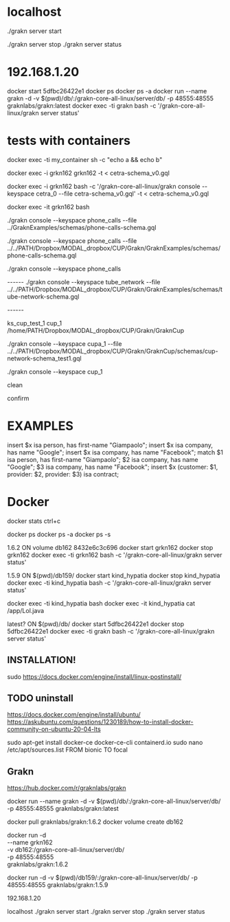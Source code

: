 # localhost
./grakn server start

./grakn server stop
./grakn server status


# 192.168.1.20

docker start 5dfbc26422e1
docker ps
docker ps -a
docker run --name grakn -d -v $(pwd)/db/:/grakn-core-all-linux/server/db/ -p 48555:48555 graknlabs/grakn:latest
docker exec -ti grakn bash -c '/grakn-core-all-linux/grakn server status'


# tests with containers
docker exec -ti my_container sh -c "echo a && echo b"


docker exec -i grkn162 grkn162 -t  < cetra-schema_v0.gql


docker exec -i grkn162 bash -c '/grakn-core-all-linux/grakn console --keyspace cetra_0 --file cetra-schema_v0.gql' -t  < cetra-schema_v0.gql

docker exec -it grkn162 bash







./grakn console --keyspace phone_calls --file ../GraknExamples/schemas/phone-calls-schema.gql

./grakn console --keyspace phone_calls --file ../../PATH/Dropbox/MODAL_dropbox/CUP/Grakn/GraknExamples/schemas/phone-calls-schema.gql

./grakn console --keyspace phone_calls

*-*-*-*-*-*-
./grakn console --keyspace tube_network --file ../../PATH/Dropbox/MODAL_dropbox/CUP/Grakn/GraknExamples/schemas/tube-network-schema.gql


*-*-*-*-*-*-

ks_cup_test_1
cup_1
/home/PATH/Dropbox/MODAL_dropbox/CUP/Grakn/GraknCup

./grakn console --keyspace cupa_1 --file ../../PATH/Dropbox/MODAL_dropbox/CUP/Grakn/GraknCup/schemas/cup-network-schema_test1.gql

./grakn console --keyspace cup_1

clean

confirm


# EXAMPLES
insert $x isa person, has first-name "Giampaolo";
insert $x isa company, has name "Google";
insert $x isa company, has name "Facebook";
match $1 isa person, has first-name "Giampaolo"; $2 isa company, has name "Google"; $3 isa company, has name "Facebook"; insert $x (customer: $1, provider: $2, provider: $3) isa contract;







# Docker
docker stats
ctrl+c 

docker ps
docker ps -a
docker ps -s




1.6.2 ON volume db162
8432e6c3c696
docker start grkn162
docker stop grkn162
docker exec -ti grkn162 bash -c '/grakn-core-all-linux/grakn server status'




1.5.9 ON $(pwd)/db159/
docker start kind_hypatia
docker stop kind_hypatia
docker exec -ti kind_hypatia bash -c '/grakn-core-all-linux/grakn server status'

docker exec -ti kind_hypatia bash
docker exec -it kind_hypatia cat /app/Lol.java



latest?  ON $(pwd)/db/
docker start 5dfbc26422e1
docker stop 5dfbc26422e1
docker exec -ti grakn bash -c '/grakn-core-all-linux/grakn server status'



## INSTALLATION!
sudo
https://docs.docker.com/engine/install/linux-postinstall/



## TODO uninstall
https://docs.docker.com/engine/install/ubuntu/
https://askubuntu.com/questions/1230189/how-to-install-docker-community-on-ubuntu-20-04-lts

sudo apt-get install docker-ce docker-ce-cli containerd.io
sudo nano /etc/apt/sources.list
FROM bionic TO focal


## Grakn
https://hub.docker.com/r/graknlabs/grakn

docker run --name grakn -d -v $(pwd)/db/:/grakn-core-all-linux/server/db/ -p 48555:48555 graknlabs/grakn:latest


docker pull graknlabs/grakn:1.6.2
docker volume create db162

docker run -d \
  --name grkn162 \
  -v db162:/grakn-core-all-linux/server/db/ \
  -p 48555:48555 \
  graknlabs/grakn:1.6.2



docker run -d -v $(pwd)/db159/:/grakn-core-all-linux/server/db/ -p 48555:48555 graknlabs/grakn:1.5.9




192.168.1.20

localhost
./grakn server start
./grakn server stop
./grakn server status
